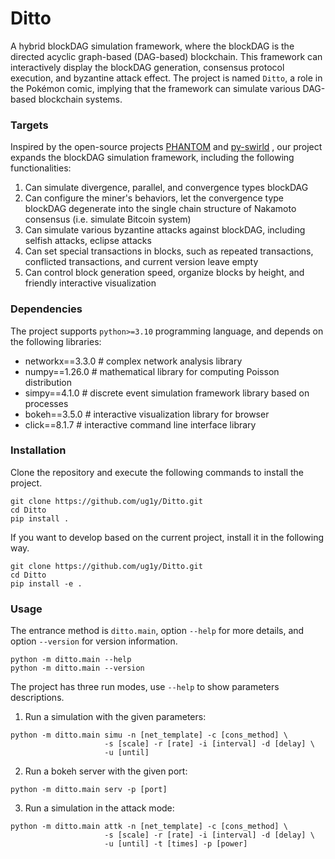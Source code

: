 # Ditto

A hybrid blockDAG simulation framework, where the blockDAG is the directed acyclic graph-based (DAG-based) 
blockchain. This framework can interactively display the blockDAG generation, consensus protocol execution, 
and byzantine attack effect. The project is named `Ditto`, a role in the Pokémon comic, implying that the 
framework can simulate various DAG-based blockchain systems.


### Targets

Inspired by the open-source projects [PHANTOM](https://github.com/AvivYaish/PHANTOM.git) and 
[py-swirld](https://github.com/Lapin0t/py-swirld.git) , our project expands the blockDAG simulation framework, 
including the following functionalities:
1. Can simulate divergence, parallel, and convergence types blockDAG
2. Can configure the miner's behaviors, let the convergence type blockDAG degenerate into the single chain structure 
   of Nakamoto consensus (i.e. simulate Bitcoin system)
3. Can simulate various byzantine attacks against blockDAG, including selfish attacks, eclipse attacks
4. Can set special transactions in blocks, such as repeated transactions, conflicted transactions, and current version leave empty
5. Can control block generation speed, organize blocks by height, and friendly interactive visualization


### Dependencies

The project supports `python>=3.10` programming language, and depends on the following libraries:
- networkx==3.3.0  # complex network analysis library
- numpy==1.26.0  # mathematical library for computing Poisson distribution
- simpy==4.1.0  # discrete event simulation framework library based on processes
- bokeh==3.5.0  # interactive visualization library for browser
- click==8.1.7  # interactive command line interface library


### Installation

Clone the repository and execute the following commands to install the project.
```shell
git clone https://github.com/ug1y/Ditto.git
cd Ditto
pip install .
```

If you want to develop based on the current project, install it in the following way.
```shell
git clone https://github.com/ug1y/Ditto.git
cd Ditto
pip install -e .
```


### Usage

The entrance method is `ditto.main`, option `--help` for more details, and option `--version` for version information.
```shell
python -m ditto.main --help
python -m ditto.main --version
```

The project has three run modes, use `--help` to show parameters descriptions.

1. Run a simulation with the given parameters:
```shell
python -m ditto.main simu -n [net_template] -c [cons_method] \
                     -s [scale] -r [rate] -i [interval] -d [delay] \
                     -u [until] 
```

2. Run a bokeh server with the given port:
```shell
python -m ditto.main serv -p [port]
```

3. Run a simulation in the attack mode:
```shell
python -m ditto.main attk -n [net_template] -c [cons_method] \
                     -s [scale] -r [rate] -i [interval] -d [delay] \
                     -u [until] -t [times] -p [power]
```
